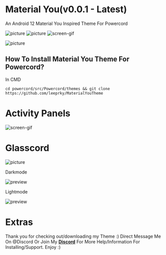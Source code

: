 # Material You(v0.0.1 - Latest)
An Android 12 Material You Inspired Theme For Powercord

![picture](https://i.imgur.com/GNOLne0.png)
![picture](https://i.imgur.com/KdAE1G8.png)
![screen-gif](https://i.imgur.com/EiN5ALx.gif)

![picture](https://i.imgur.com/Xvwak97.png)

## How To Install Material You Theme For Powercord?

In CMD

```
cd powercord/src/Powercord/themes && git clone https://github.com/leeprky/MaterialYouTheme
```

# Activity Panels

![screen-gif](https://i.imgur.com/qEIaWWK.gif)

# Glasscord

![picture](https://i.imgur.com/JQagBBj.png)

Darkmode

![preview]()

Lightmode

![preview]()

# Extras 

Thank you for checking out/downloading my Theme :)
Direct Message Me On @Discord Or Join My **[Discord](https://discord.gg/Ff3rqAYB89)** For More Help/Information For Installing/Support. Enjoy :)

